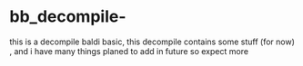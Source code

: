 # bb_decompile-
this is a decompile baldi basic, this decompile contains some stuff (for now) , and i have many things planed to add in future so expect more
